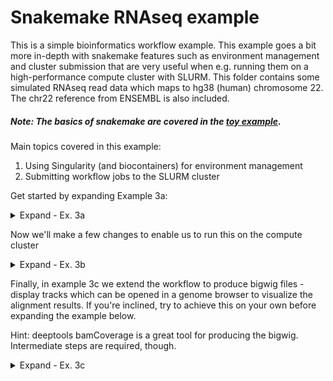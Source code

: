 # Snakemake RNAseq example 

This is a simple bioinformatics workflow example. This example goes a bit more in-depth with snakemake features such as environment management and cluster submission that are very useful when e.g. running them on a high-performance compute cluster with SLURM. This folder contains some simulated RNAseq read data which maps to hg38 (human) chromosome 22. The chr22 reference from ENSEMBL is also included.

##### Note: The basics of snakemake are covered in the [toy example](../toy_example/).

Main topics covered in this example:
1. Using Singularity (and biocontainers) for environment management
2. Submitting workflow jobs to the SLURM cluster


Get started by expanding Example 3a:

<details><summary>Expand - Ex. 3a</summary>

Here we'll make a simple workflow for aligning the reads. There are two rules, one for creating a bwa index from the given fasta, and one to use bwa mem to align the reads to the index. 

##### Note: You'll have to unzip the Chr22 reference before running the pipeline - Otherwise snakemake will fail to find the required input file (doesn't expect .gz)

Create a file named rnaseq.snakefile with the following contents:

    rule all:
        input:
            expand("aligned/{sample}.sam", sample=config['samples'])

    rule bwa_index:
        input:
            config['ref_fasta']
        output:
            config['ref_prefix'] + ".amb",
            config['ref_prefix'] + ".ann",
            config['ref_prefix'] + ".bwt",
            config['ref_prefix'] + ".pac",
            config['ref_prefix'] + ".sa"
        params:
        	ref_prefix = config['ref_prefix']
        shell:
            "bwa index -p {params.ref_prefix} {input}"

    rule bwa_mem:
        input:
            sa = "reference/chr22.sa",
            r1 = "read_data/{sample}/{sample}_R1.fastq.gz",
            r2 = "read_data/{sample}/{sample}_R2.fastq.gz"
        output:
            "aligned/{sample}.sam"
        threads: 2
        params:
            ref_prefix = config['ref_prefix']
        shell:
            "bwa mem -t {threads} {params.ref_prefix} {input.r1} {input.r2} > {output}"
            
            
Also create a config file named rnaseq_config.yml with the following contents:

    ref_fasta: Homo_sapiens.GRCh38.dna_sm.chr22.fa
    ref_prefix: reference/chr22
    samples:
      - sample_01
      - sample_02
      - sample_03
      - sample_04
      - sample_05
      - sample_06
      - sample_07
      - sample_08


##### Things to notice/think about:
* Outputs for bwa_index rule are pretty verbose. Can we use an expand statement to define these more succinctly?
* Named inputs are used in bwa_mem step. How is this useful?
* `reference/chr22.sa` is listed as an input for bwa_mem. Why?
  * bonus: It's listed explicitly here to illustrate the above point. Maybe it should be expressed in a different way. How else could this be written?
* We're setting number of threads on a per-rule basis (for bwa_mem)

Perform a dry-run

    snakemake --snakefile rnaseq.snakefile --configfile rnaseq_config.yml --dry-run
    
Now try running it (run the previous command without the --dry-run flag).
What happens? Why?

## You have reached the end of example 3a ✅
            
</details>



Now we'll make a few changes to enable us to run this on the compute cluster

<details><summary>Expand - Ex. 3b</summary>

Modify rnaseq.snakefile so that it has the following contents:

    rule all:
        input:
            expand("aligned/{sample}.sam", sample=config['samples'])

    rule bwa_index:
        input:
            config['ref_fasta']
        output:
            expand(config['ref_prefix'] + ".{ext}", ext=['amb', 'ann', 'bwt', 'pac', 'sa'])
        params:
            ref_prefix = config['ref_prefix']
        singularity: "docker://biocontainers/bwa:v0.7.15_cv4"
        shell:
            "bwa index -p {params.ref_prefix} {input}"

    rule bwa_mem:
        input:
            sa = config['ref_prefix'] + ".sa",
            r1 = "read_data/{sample}/{sample}_R1.fastq.gz",
            r2 = "read_data/{sample}/{sample}_R2.fastq.gz"
        output:
            "aligned/{sample}.sam"
        threads: 10
        params:
            ref_prefix = config['ref_prefix']
        singularity: "docker://biocontainers/bwa:v0.7.15_cv4"
        shell:
            "bwa mem -t {threads} {params.ref_prefix} {input.r1} {input.r2} > {output}"

Create a cluster configuration file called greatlakes_config.yml with the following contents:

    __default__:
        name: '{rule}_{wildcards}'
        account: cgates1
        partition: standard
        nodes: '1'
        ntask: '1'
        memory: '1024'
        time:   '00:30:00'

    bwa_mem:
        ntask: '{threads}'
        

##### Things to notice/think about:

Expand statement
* Compare this examples' expand statement with the previous examples' verbose output definitions

Environment management
* We're using biocontainers along with snakemake's `singularity` directive. Consider granularity of software needs

Cluster configuration
* The \_\_default\_\_ configuration
* Rule-specific configurations override the defaults
* We added more threads to the process - will be requested at job submission and used during execution



##### Running the workflow on the GreatLakes cluster:

I'll give the whole command-line invocation first, and then explain below (it may seem complex at first glance)

    snakemake --snakefile rnaseq.snakefile --configfile rnaseq_config.yml --use-singularity --jobs 144 --cluster-config greatlakes_config.yml --cluster 'sbatch --job-name={cluster.name} --account={cluster.account} --partition={cluster.partition} --nodes={cluster.nodes} --ntasks-per-node={cluster.ntask} --mem={cluster.memory} --time={cluster.time}'
    
Breaking down the new additions to the command line invocation:
* `--use-singularity` tells snakemake to make use of the `singularity:` blocks within the rules
* `--jobs` must be used for cluster submission; it's the number of concurrent jobs sent to the scheduler
* `--cluster-config` provides the name of the file where job submission configuration details are defined
* `--cluster` is a template string which is filled-in with the values from greatlakes_config.yml, in order to produce the job submission commands for the cluster. This allows the flexibility of working with other resource manager/schedulers by modifying the template.


## You have reached the end of example 3b ✅

</details>

Finally, in example 3c we extend the workflow to produce bigwig files - display tracks which can be opened in a genome browser to visualize the alignment results. If you're inclined, try to achieve this on your own before expanding the example below.

Hint: deeptools bamCoverage is a great tool for producing the bigwig. Intermediate steps are required, though.

<details><summary>Expand - Ex. 3c</summary>

rnaseq.snakefile contents:

    rule all:
        input:
            expand("coverage/{sample}.bigwig", sample=config['samples'])

    rule bwa_index:
        input:
            config['ref_fasta']
        output:
            expand(config['ref_prefix'] + ".{ext}", ext=['amb', 'ann', 'bwt', 'pac', 'sa'])
        params:
            ref_prefix = config['ref_prefix']
        singularity: "docker://biocontainers/bwa:v0.7.15_cv4"
        shell:
            "bwa index -p {params.ref_prefix} {input}"

    rule bwa_mem:
        input:
            sa = "reference/chr22.sa",
            r1 = "read_data/{sample}/{sample}_R1.fastq.gz",
            r2 = "read_data/{sample}/{sample}_R2.fastq.gz"
        output:
            "aligned/{sample}.sam"
        threads: 10
        params:
            ref_prefix = config['ref_prefix']
        singularity: "docker://biocontainers/bwa:v0.7.15_cv4"
        shell:
            "bwa mem -t {threads} {params.ref_prefix} {input.r1} {input.r2} > {output}"

    rule sam_to_bam_bai:
        input:
            "aligned/{sample}.sam"
        output:
            bam = "aligned/{sample}.bam",
            bai = "aligned/{sample}.bai"
        singularity: "docker://biocontainers/samtools:v1.9-4-deb_cv1"
        shell:
            "samtools sort -o {output.bam} {input} && "
            "samtools index {output.bam} {output.bai}"

    rule deeptools_bamCoverage:
        input:
            bam = "aligned/{sample}.bam",
            bai = "aligned/{sample}.bai"
        output:
            "coverage/{sample}.bigwig"
        singularity: "docker://quay.io/biocontainers/deeptools:3.0.1--py36_1"
        shell:
            "bamCoverage -b {input.bam} -o {output}"


## You have reached the end of example 3c ✅

</details>
